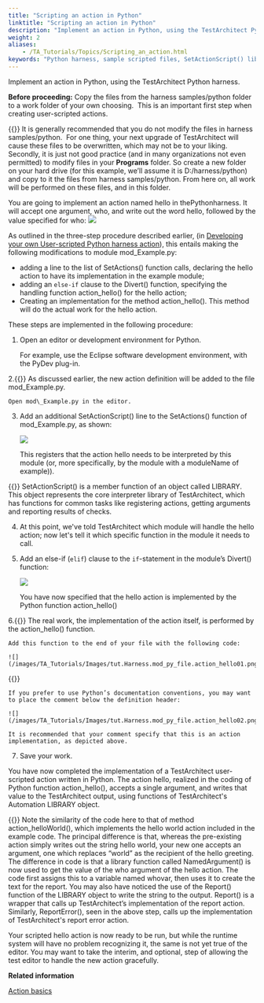 ```yaml
--- 
title: "Scripting an action in Python"
linktitle: "Scripting an action in Python"
description: "Implement an action in Python, using the TestArchitect Python harness."
weight: 2
aliases: 
    - /TA_Tutorials/Topics/Scripting_an_action.html
keywords: "Python harness, sample scripted files, SetActionScript() library function (Python), LIBRARY, TestArchitect object, SetActionScript() function (Python), Divert() Python harness function, PyDev plug-in for Eclipse, mod_Example.py Python scripted examples, LIBRARY, TestArchitect object (Python)"
---
```


Implement an action in Python, using the TestArchitect Python harness.

**Before proceeding:** Copy the files from the harness samples/python folder to a work folder of your own choosing.  This is an important first step when creating user-scripted actions.

{{<important>}} It is generally recommended that you do not modify the files in harness samples/python.  For one thing, your next upgrade of TestArchitect will cause these files to be overwritten, which may not be to your liking. Secondly, it is just not good practice \(and in many organizations not even permitted\) to modify files in your **Programs** folder. So create a new folder on your hard drive \(for this example, we’ll assume it is D:/harness/python\) and copy to it the files from harness samples/python. From here on, all work will be performed on these files, and in this folder.

You are going to implement an action named hello in thePythonharness. It will accept one argument, who, and write out the word hello, followed by the value specified for who: ![](/images/TA_Tutorials/Images/Python_hello_demo.png)



As outlined in the three-step procedure described earlier, \(in [Developing your own User-scripted Python harness action](/reuse/../TA_Tutorials/Topics/Developing_your_own_harness_action.html)\), this entails making the following modifications to module mod\_Example.py:

-   adding a line to the list of SetActions\(\) function calls, declaring the hello action to have its implementation in the example module;
-   adding an `else-if` clause to the Divert\(\) function, specifying the handling function action\_hello\(\) for the hello action;
-   Creating an implementation for the method action\_hello\(\). This method will do the actual work for the hello action.

These steps are implemented in the following procedure:

1.  Open an editor or development environment for Python.

    For example, use the Eclipse software development environment, with the PyDev plug-in.

2.{{<note>}} As discussed earlier, the new action definition will be added to the file mod\_Example.py.

    Open mod\_Example.py in the editor.

3.  Add an additional SetActionScript\(\) line to the SetActions\(\) function of mod\_Example.py, as shown:

    ![](/images/TA_Tutorials/Images/tut.Harness.mod_py_file.SetActionScript01.png)

    This registers that the action hello needs to be interpreted by this module \(or, more specifically, by the module with a moduleName of example\)\).

{{<note>}} SetActionScript\(\) is a member function of an object called LIBRARY. This object represents the core interpreter library of TestArchitect, which has functions for common tasks like registering actions, getting arguments and reporting results of checks.

4.  At this point, we've told TestArchitect which module will handle the hello action; now let's tell it which specific function in the module it needs to call.
5.  Add an else-if \(`elif`\) clause to the `if`-statement in the module’s Divert\(\) function:

    ![](/images/TA_Tutorials/Images/tut.Harness.mod_py_file.Add_elif01.png)

    You have now specified that the hello action is implemented by the Python function action\_hello\(\)

6.{{<note>}} The real work, the implementation of the action itself, is performed by the action\_hello\(\) function.

    Add this function to the end of your file with the following code:

    ![](/images/TA_Tutorials/Images/tut.Harness.mod_py_file.action_hello01.png)

{{<note>}}

    If you prefer to use Python’s documentation conventions, you may want to place the comment below the definition header:

    ![](/images/TA_Tutorials/Images/tut.Harness.mod_py_file.action_hello02.png)

    It is recommended that your comment specify that this is an action implementation, as depicted above.

7.  Save your work.


You have now completed the implementation of a TestArchitect user-scripted action written in Python. The action hello, realized in the coding of Python function action\_hello\(\), accepts a single argument, and writes that value to the TestArchitect output, using functions of TestArchitect's Automation LIBRARY object.

{{<note>}} Note the similarity of the code here to that of method action\_helloWorld\(\), which implements the hello world action included in the example code. The principal difference is that, whereas the pre-existing action simply writes out the string hello world, your new one accepts an argument, one which replaces “world” as the recipient of the hello greeting. The difference in code is that a library function called NamedArgument\(\) is now used to get the value of the who argument of the hello action. The code first assigns this to a variable named whovar, then uses it to create the text for the report. You may also have noticed the use of the Report\(\) function of the LIBRARY object to write the string to the output. Report\(\) is a wrapper that calls up TestArchitect’s implementation of the report action. Similarly, ReportError\(\), seen in the above step, calls up the implementation of TestArchitect's report error action.

Your scripted hello action is now ready to be run, but while the runtime system will have no problem recognizing it, the same is not yet true of the editor. You may want to take the interim, and optional, step of allowing the test editor to handle the new action gracefully.




**Related information**  


[Action basics](/TA_Tutorials/Topics/Action_basics.html)

